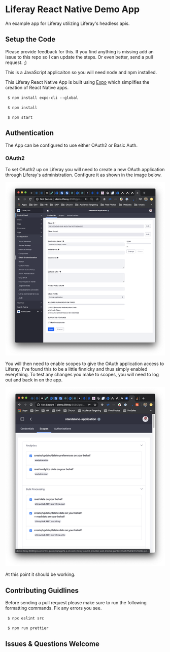 # Liferay React Native Demo App

An example app for Liferay utilizing Liferay's headless apis.

## Setup the Code

Please provide feedback for this. If you find anything is missing add an issue to this repo so I can update the steps. Or even better, send a pull request. ;)

This is a JavaScript applicaiton so you will need node and npm installed.

This Liferay React Native App is built using [Expo](https://expo.io/) which simplifies the creation of React Native apps.

` $ npm install expo-cli --global`

` $ npm install`

` $ npm start`

## Authentication

The App can be configured to use either OAuth2 or Basic Auth.

### OAuth2

To set OAuth2 up on Liferay you will need to create a new OAuth application through Liferay's administration. Configure it as shown in the image below.

![Configuration](/images/OAuthConfiguration.png)

You will then need to enable scopes to give the OAuth application access to Liferay. I've found this to be a little finnicky and thus simply enabled everything. To test any changes you make to scopes, you will need to log out and back in on the app.

![Scopes](/images/OAuthScopes.png)

At this point it should be working.

## Contributing Guidlines

Before sending a pull request please make sure to run the following formatting commands. Fix any errors you see.

` $ npx eslint src`

` $ npm run prettier`

## Issues & Questions Welcome